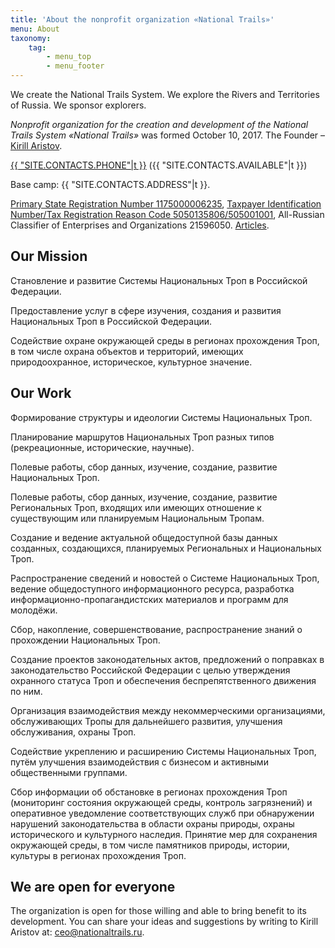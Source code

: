 ```yaml
---
title: 'About the nonprofit organization «National Trails»'
menu: About
taxonomy:
    tag:
        - menu_top
        - menu_footer
---
```


We create the National Trails System. We explore the Rivers and Territories of Russia. We sponsor explorers.

*Nonprofit organization for the creation and development of the National Trails System «National Trails»* was formed October 10, 2017. The Founder – [Kirill Aristov](https://kirillaristov.com).

<p><a href="tel:{{ "SITE.CONTACTS.PHONE"|t|replace({' ': ''}) }}">{{ "SITE.CONTACTS.PHONE"|t }}</a> ({{ "SITE.CONTACTS.AVAILABLE"|t }})</p>

<p>Base camp: {{ "SITE.CONTACTS.ADDRESS"|t }}.</p>

[Primary State Registration Number 1175000006235](ogrn-nonprofit-nationaltrails-russia.pdf?target=_blank), [Taxpayer Identification Number/Tax Registration Reason Code 5050135806/505001001](inn-nonprofit-nationaltrails-russia.pdf?target=_blank), All-Russian Classifier of Enterprises and Organizations 21596050. [Articles](ustav-nonprofit-nationaltrails-russia.pdf?target=_blank).



## Our Mission

Становление и развитие Системы Национальных Троп в Российской Федерации.

Предоставление услуг в сфере изучения, создания и развития Национальных Троп в Российской Федерации.

Содействие охране окружающей среды в регионах прохождения Троп, в том числе охрана объектов и территорий, имеющих природоохранное, историческое, культурное значение.


## Our Work

Формирование структуры и идеологии Системы Национальных Троп.

Планирование маршрутов Национальных Троп разных типов (рекреационные, исторические, научные).

Полевые работы, сбор данных, изучение, создание, развитие Национальных Троп.

Полевые работы, сбор данных, изучение, создание, развитие Региональных Троп, входящих или имеющих отношение к существующим или планируемым Национальным Тропам.

Создание и ведение актуальной общедоступной базы данных созданных, создающихся, планируемых Региональных и Национальных Троп.

Распространение сведений и новостей о Системе Национальных Троп, ведение общедоступного информационного ресурса, разработка информационно-пропагандистских материалов и программ для молодёжи.

Сбор, накопление, совершенствование, распространение знаний о прохождении Национальных Троп.

Создание проектов законодательных актов, предложений о поправках в законодательство Российской Федерации с целью утверждения охранного статуса Троп и обеспечения беспрепятственного движения по ним.

Организация взаимодействия между некоммерческими организациями, обслуживающих Тропы для дальнейшего развития, улучшения обслуживания, охраны Троп.

Содействие укреплению и расширению Системы Национальных Троп, путём улучшения взаимодействия с бизнесом и активными общественными группами.

Сбор информации об обстановке в регионах прохождения Троп (мониторинг состояния окружающей среды, контроль загрязнений) и оперативное уведомление соответствующих служб при обнаружении нарушений законодательства в области охраны природы, охраны исторического и культурного наследия. Принятие мер для сохранения окружающей среды, в том числе памятников природы, истории, культуры в регионах прохождения Троп.


## We are open for everyone

The organization is open for those willing and able to bring benefit to its development. You can share your ideas and suggestions by writing to Kirill Aristov at: [ceo@nationaltrails.ru](mailto:ceo@nationaltrails.ru).